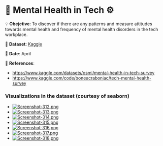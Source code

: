 # 🧠 Mental Health in Tech ⚙

💡 **Obejctive**: To discover if there are any patterns and measure attitudes towards mental health and frequency of mental health disorders in the tech workplace.

🔢 **Dataset**: [Kaggle](https://www.kaggle.com/datasets/osmi/mental-health-in-tech-survey)

📅 **Date**: April

📜 **References**:
- https://www.kaggle.com/datasets/osmi/mental-health-in-tech-survey
- https://www.kaggle.com/code/boneacrabonjac/tech-mental-health-survey


### Visualizations in the dataset (courtesy of seaborn)

- [![Screenshot-312.png](https://i.postimg.cc/6qfDx5kw/Screenshot-312.png)](https://postimg.cc/PvN6mhfF)
- [![Screenshot-313.png](https://i.postimg.cc/ZKYQyZkB/Screenshot-313.png)](https://postimg.cc/Jtgx9fzM)
- [![Screenshot-314.png](https://i.postimg.cc/FKSCQHSq/Screenshot-314.png)](https://postimg.cc/3yKFX7nC)
- [![Screenshot-315.png](https://i.postimg.cc/1z1cwcgC/Screenshot-315.png)](https://postimg.cc/mPVHG9yC)
- [![Screenshot-316.png](https://i.postimg.cc/wMrDvh8k/Screenshot-316.png)](https://postimg.cc/FkjYCkKf)
- [![Screenshot-317.png](https://i.postimg.cc/Mp7j2kT5/Screenshot-317.png)](https://postimg.cc/gx008T3L)
- [![Screenshot-318.png](https://i.postimg.cc/DyscZM0J/Screenshot-318.png)](https://postimg.cc/yk1RpnFs)
